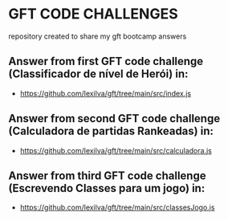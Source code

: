 # GFT CODE CHALLENGES
repository created to share my gft bootcamp answers

## Answer from first GFT code challenge (Classificador de nível de Herói) in:
- https://github.com/lexilva/gft/tree/main/src/index.js

## Answer from second GFT code challenge (Calculadora de partidas Rankeadas) in:
- https://github.com/lexilva/gft/tree/main/src/calculadora.js

## Answer from third GFT code challenge (Escrevendo Classes para um jogo) in:
- https://github.com/lexilva/gft/tree/main/src/classesJogo.js


